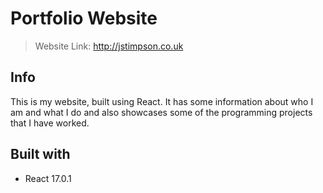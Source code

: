 # Portfolio Website
> 
> Website Link: http://jstimpson.co.uk

## Info
This is my website, built using React. It has some information about who I am and what I do and also showcases some of the programming projects that I have worked.

<!-- Technologies used in development -->
## Built with
* React 17.0.1
